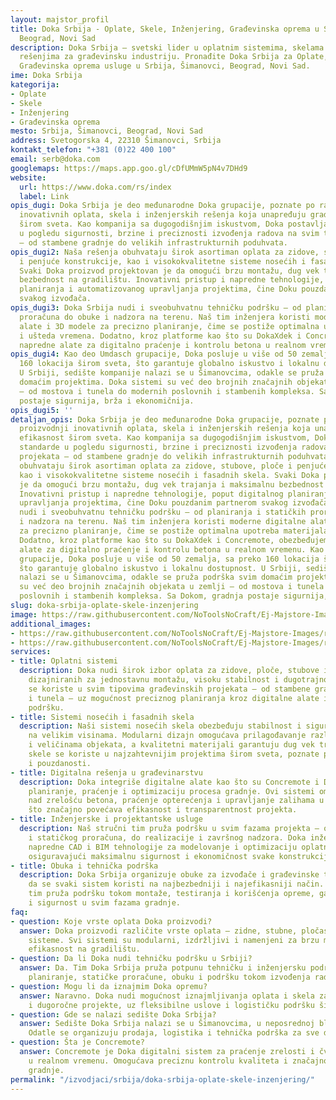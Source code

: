 ```yaml
---
layout: majstor_profil
title: Doka Srbija - Oplate, Skele, Inženjering, Građevinska oprema u Srbija, Šimanovci,
  Beograd, Novi Sad
description: Doka Srbija – svetski lider u oplatnim sistemima, skelama i inženjerskim
  rešenjima za građevinsku industriju. Pronađite Doka Srbija za Oplate, Skele, Inženjering,
  Građevinska oprema usluge u Srbija, Šimanovci, Beograd, Novi Sad.
ime: Doka Srbija
kategorija:
- Oplate
- Skele
- Inženjering
- Građevinska oprema
mesto: Srbija, Šimanovci, Beograd, Novi Sad
address: Svetogorska 4, 22310 Šimanovci, Srbija
kontakt_telefon: "+381 (0)22 400 100"
email: serb@doka.com
googlemaps: https://maps.app.goo.gl/cDfUMmW5pN4v7DHd9
website:
  url: https://www.doka.com/rs/index
  label: Link
opis_dugi: Doka Srbija je deo međunarodne Doka grupacije, poznate po razvoju i proizvodnji
  inovativnih oplata, skela i inženjerskih rešenja koja unapređuju građevinsku efikasnost
  širom sveta. Kao kompanija sa dugogodišnjim iskustvom, Doka postavlja standarde
  u pogledu sigurnosti, brzine i preciznosti izvođenja radova na svim tipovima projekata
  – od stambene gradnje do velikih infrastrukturnih poduhvata.
opis_dugi2: Naša rešenja obuhvataju širok asortiman oplata za zidove, stubove, ploče
  i penjuće konstrukcije, kao i visokokvalitetne sisteme nosećih i fasadnih skela.
  Svaki Doka proizvod projektovan je da omogući brzu montažu, dug vek trajanja i maksimalnu
  bezbednost na gradilištu. Inovativni pristup i napredne tehnologije, poput digitalnog
  planiranja i automatizovanog upravljanja projektima, čine Doku pouzdanim partnerom
  svakog izvođača.
opis_dugi3: Doka Srbija nudi i sveobuhvatnu tehničku podršku – od planiranja i statičkih
  proračuna do obuke i nadzora na terenu. Naš tim inženjera koristi moderne digitalne
  alate i 3D modele za precizno planiranje, čime se postiže optimalna upotreba materijala
  i ušteda vremena. Dodatno, kroz platforme kao što su DokaXdek i Concremote, obezbeđujemo
  napredne alate za digitalno praćenje i kontrolu betona u realnom vremenu.
opis_dugi4: Kao deo Umdasch grupacije, Doka posluje u više od 50 zemalja, sa preko
  160 lokacija širom sveta, što garantuje globalno iskustvo i lokalnu dostupnost.
  U Srbiji, sedište kompanije nalazi se u Šimanovcima, odakle se pruža podrška svim
  domaćim projektima. Doka sistemi su već deo brojnih značajnih objekata u zemlji
  – od mostova i tunela do modernih poslovnih i stambenih kompleksa. Sa Dokom, gradnja
  postaje sigurnija, brža i ekonomičnija.
opis_dugi5: ''
detaljan_opis: Doka Srbija je deo međunarodne Doka grupacije, poznate po razvoju i
  proizvodnji inovativnih oplata, skela i inženjerskih rešenja koja unapređuju građevinsku
  efikasnost širom sveta. Kao kompanija sa dugogodišnjim iskustvom, Doka postavlja
  standarde u pogledu sigurnosti, brzine i preciznosti izvođenja radova na svim tipovima
  projekata – od stambene gradnje do velikih infrastrukturnih poduhvata. Naša rešenja
  obuhvataju širok asortiman oplata za zidove, stubove, ploče i penjuće konstrukcije,
  kao i visokokvalitetne sisteme nosećih i fasadnih skela. Svaki Doka proizvod projektovan
  je da omogući brzu montažu, dug vek trajanja i maksimalnu bezbednost na gradilištu.
  Inovativni pristup i napredne tehnologije, poput digitalnog planiranja i automatizovanog
  upravljanja projektima, čine Doku pouzdanim partnerom svakog izvođača. Doka Srbija
  nudi i sveobuhvatnu tehničku podršku – od planiranja i statičkih proračuna do obuke
  i nadzora na terenu. Naš tim inženjera koristi moderne digitalne alate i 3D modele
  za precizno planiranje, čime se postiže optimalna upotreba materijala i ušteda vremena.
  Dodatno, kroz platforme kao što su DokaXdek i Concremote, obezbeđujemo napredne
  alate za digitalno praćenje i kontrolu betona u realnom vremenu. Kao deo Umdasch
  grupacije, Doka posluje u više od 50 zemalja, sa preko 160 lokacija širom sveta,
  što garantuje globalno iskustvo i lokalnu dostupnost. U Srbiji, sedište kompanije
  nalazi se u Šimanovcima, odakle se pruža podrška svim domaćim projektima. Doka sistemi
  su već deo brojnih značajnih objekata u zemlji – od mostova i tunela do modernih
  poslovnih i stambenih kompleksa. Sa Dokom, gradnja postaje sigurnija, brža i ekonomičnija.
slug: doka-srbija-oplate-skele-inzenjering
image: https://raw.githubusercontent.com/NoToolsNoCraft/Ej-Majstore-Images/refs/heads/main/Images/doka-srbija-logo.webp
additional_images:
- https://raw.githubusercontent.com/NoToolsNoCraft/Ej-Majstore-Images/refs/heads/main/Images/doka-sistem-oplate-i-skela.webp
- https://raw.githubusercontent.com/NoToolsNoCraft/Ej-Majstore-Images/refs/heads/main/Images/oplate-i-skele-doka-srbija.webp
services:
- title: Oplatni sistemi
  description: Doka nudi širok izbor oplata za zidove, ploče, stubove i penjuće konstrukcije,
    dizajniranih za jednostavnu montažu, visoku stabilnost i dugotrajnost. Naši sistemi
    se koriste u svim tipovima građevinskih projekata – od stambene gradnje do mostova
    i tunela – uz mogućnost preciznog planiranja kroz digitalne alate i inženjersku
    podršku.
- title: Sistemi nosećih i fasadnih skela
  description: Naši sistemi nosećih skela obezbeđuju stabilnost i sigurnost za rad
    na velikim visinama. Modularni dizajn omogućava prilagođavanje različitim oblicima
    i veličinama objekata, a kvalitetni materijali garantuju dug vek trajanja. Doka
    skele se koriste u najzahtevnijim projektima širom sveta, poznate po svojoj fleksibilnosti
    i pouzdanosti.
- title: Digitalna rešenja u građevinarstvu
  description: Doka integriše digitalne alate kao što su Concremote i DokaXdek za
    planiranje, praćenje i optimizaciju procesa gradnje. Ovi sistemi omogućavaju nadzor
    nad zrelošću betona, praćenje opterećenja i upravljanje zalihama u realnom vremenu,
    što značajno povećava efikasnost i transparentnost projekta.
- title: Inženjerske i projektantske usluge
  description: Naš stručni tim pruža podršku u svim fazama projekta – od koncepta
    i statičkog proračuna, do realizacije i završnog nadzora. Doka inženjeri koriste
    napredne CAD i BIM tehnologije za modelovanje i optimizaciju oplatnih rešenja,
    osiguravajući maksimalnu sigurnost i ekonomičnost svake konstrukcije.
- title: Obuka i tehnička podrška
  description: Doka Srbija organizuje obuke za izvođače i građevinske timove, obezbeđujući
    da se svaki sistem koristi na najbezbedniji i najefikasniji način. Naš terenski
    tim pruža podršku tokom montaže, testiranja i korišćenja opreme, garantujući kvalitet
    i sigurnost u svim fazama gradnje.
faq:
- question: Koje vrste oplata Doka proizvodi?
  answer: Doka proizvodi različite vrste oplata – zidne, stubne, pločaste i penjuće
    sisteme. Svi sistemi su modularni, izdržljivi i namenjeni za brzu montažu i visoku
    efikasnost na gradilištu.
- question: Da li Doka nudi tehničku podršku u Srbiji?
  answer: Da. Tim Doka Srbija pruža potpunu tehničku i inženjersku podršku, uključujući
    planiranje, statičke proračune, obuku i podršku tokom izvođenja radova.
- question: Mogu li da iznajmim Doka opremu?
  answer: Naravno. Doka nudi mogućnost iznajmljivanja oplata i skela za kratkoročne
    i dugoročne projekte, uz fleksibilne uslove i logističku podršku širom Srbije.
- question: Gde se nalazi sedište Doka Srbija?
  answer: Sedište Doka Srbija nalazi se u Šimanovcima, u neposrednoj blizini Beograda.
    Odatle se organizuju prodaja, logistika i tehnička podrška za sve domaće projekte.
- question: Šta je Concremote?
  answer: Concremote je Doka digitalni sistem za praćenje zrelosti i čvrstoće betona
    u realnom vremenu. Omogućava preciznu kontrolu kvaliteta i značajno ubrzava proces
    gradnje.
permalink: "/izvodjaci/srbija/doka-srbija-oplate-skele-inzenjering/"
---
```

